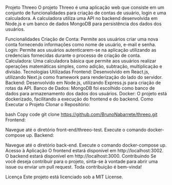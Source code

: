 Projeto Threeo
O projeto Threeo é uma aplicação web que consiste em um conjunto de funcionalidades para criação de contas de usuário, login e uma calculadora. A calculadora utiliza uma API no backend desenvolvida em Node.js e um banco de dados MongoDB para persistência dos dados dos usuários.

Funcionalidades
Criação de Conta: Permite aos usuários criar uma nova conta fornecendo informações como nome de usuário, e-mail e senha.
Login: Permite aos usuários autenticarem-se na aplicação utilizando as credenciais fornecidas durante o processo de criação de conta.
Calculadora: Uma calculadora básica que permite aos usuários realizar operações matemáticas simples, como adição, subtração, multiplicação e divisão.
Tecnologias Utilizadas
Frontend: Desenvolvido em React.js, utilizando Next.js como framework para renderização do lado do servidor.
Backend: Desenvolvido em Node.js, utilizando Express.js para criação de rotas da API.
Banco de Dados: MongoDB foi escolhido como banco de dados para armazenamento dos dados dos usuários.
Docker: O projeto está dockerizado, facilitando a execução do frontend e do backend.
Como Executar o Projeto
Clonar o Repositório:

bash
Copy code
git clone https://github.com/BrunoNabarrete/threeo.git
Frontend:

Navegue até o diretório front-end/threeo-test.
Execute o comando docker-compose up.
Backend:

Navegue até o diretório back-end.
Execute o comando docker-compose up.
Acesso à Aplicação
O frontend estará disponível em http://localhost:3002.
O backend estará disponível em http://localhost:3000.
Contribuindo
Se você deseja contribuir para o projeto, sinta-se à vontade para abrir uma issue ou enviar um pull request. Toda contribuição é bem-vinda!

Licença
Este projeto está licenciado sob a MIT License.
